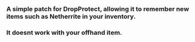 ### A simple patch for DropProtect, allowing it to remember new items such as Netherrite in your inventory.
### It doesnt work with your offhand item.
